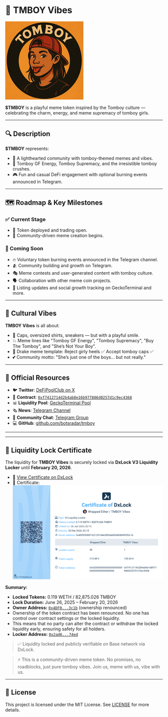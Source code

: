 # 🧢 TMBOY Vibes

![TMBOY Logo](./logo.png)

**$TMBOY** is a playful meme token inspired by the Tomboy culture — celebrating the charm, energy, and meme supremacy of tomboy girls.

---

## 🔍 Description

**$TMBOY** represents:
- 💬 A lighthearted community with tomboy-themed memes and vibes.
- 🧢 Tomboy GF Energy, Tomboy Supremacy, and the irresistible tomboy crushes.
- 🎮 Fun and casual DeFi engagement with optional burning events announced in Telegram.

---

## 🗺 Roadmap & Key Milestones

### ✅ Current Stage
- 🚀 Token deployed and trading open.
- 🎨 Community-driven meme creation begins.

### 📅 Coming Soon
- 🔥 Voluntary token burning events announced in the Telegram channel.
- 🫂 Community building and growth on Telegram.
- 🎭 Meme contests and user-generated content with tomboy culture.
- 🗣 Collaboration with other meme coin projects.
- 📢 Listing updates and social growth tracking on GeckoTerminal and more.

---

## 🎯 Cultural Vibes

**TMBOY Vibes** is all about:
- 🧢 Caps, oversized shirts, sneakers — but with a playful smile.
- 💥 Meme lines like "Tomboy GF Energy", "Tomboy Supremacy", "Buy The Tomboy", and "She’s Not Your Boy".
- 💫 Drake meme template: Reject girly heels ✅ Accept tomboy caps ✅
- 💕 Community motto: "She’s just one of the boys… but not really."

---

## 🔗 Official Resources
- 🐦 **Twitter**: [DeFiPoolClub on X](https://x.com/DeFiPoolClub)
- 📄 **Contract**: [`0xf7412714d2b4ab8e16b977886d0257d1c9ec4368`](https://basescan.org/token/0xf7412714d2b4ab8e16b977886d0257d1c9ec4368)
- 📊 **Liquidity Pool**: [GeckoTerminal Pool](https://www.geckoterminal.com/base/pools/0x55c6288b598610be51dd9165620b1b552fb45b5f)
- 🗞 **News**: [Telegram Channel](https://t.me/tmboyvibes)
- 💬 **Community Chat**: [Telegram Group](https://t.me/tmboychat)
- 💻 **GitHub**: [github.com/botsradar/tmboy](https://github.com/botsradar/tmboy)

---

---

## 🔐 Liquidity Lock Certificate

The liquidity for **TMBOY Vibes** is securely locked via **DxLock V3 Liquidity Locker** until **February 20, 2026**.

- 🔗 [View Certificate on DxLock](https://www.dx.app/dxlock/view/liquidity-locker-v3?address=0x2ad66e5329826aaf65da0bf2a48094de2b3474ed&chain=8453)
- 🧾 Certificate: ![Liquidity Lock Certificate](./dxlock_certificate_tmboy.png)

**Summary:**
- **Locked Tokens:** 0.119 WETH / 82,875.026 TMBOY
- **Lock Duration:** June 26, 2025 – February 20, 2026
- **Owner Address:** [`0x4DF0...3c1b`](https://basescan.org/address/0x4DF05380f162123184e2809a86004D806F053c1b) (ownership renounced)
- Ownership of the token contract has been renounced. No one has control over contract settings or the locked liquidity.
- This means that no party can alter the contract or withdraw the locked liquidity early, ensuring safety for all holders.
- **Locker Address:** [`0x2ad6...74ed`](https://www.dx.app/dxlock/view/liquidity-locker-v3?address=0x2ad66e5329826aaf65da0bf2a48094de2b3474ed&chain=8453)

> ✅ Liquidity locked and publicly verifiable on Base network via DxLock.


> ⚡️ This is a community-driven meme token. No promises, no roadblocks, just pure tomboy vibes. Join us, meme with us, vibe with us.

---

## 📜 License

This project is licensed under the MIT License. See [LICENSE](./LICENSE) for more details.
